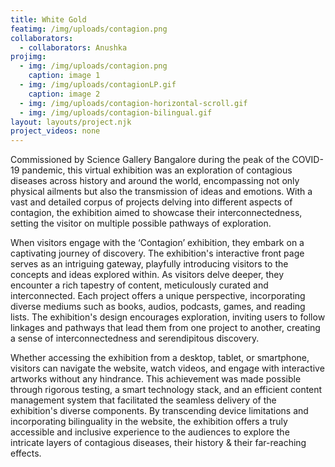 ```yaml
---
title: White Gold
featimg: /img/uploads/contagion.png
collaborators:
  - collaborators: Anushka
projimg:
  - img: /img/uploads/contagion.png
    caption: image 1
  - img: /img/uploads/contagionLP.gif
    caption: image 2
  - img: /img/uploads/contagion-horizontal-scroll.gif
  - img: /img/uploads/contagion-bilingual.gif
layout: layouts/project.njk
project_videos: none
---
```


<!--StartFragment-->

Commissioned by Science Gallery Bangalore during the peak of the COVID-19 pandemic, this virtual exhibition was an exploration of contagious diseases across history and around the world, encompassing not only physical ailments but also the transmission of ideas and emotions. With a vast and detailed corpus of projects delving into different aspects of contagion, the exhibition aimed to showcase their interconnectedness, setting the visitor on multiple possible pathways of exploration.

When visitors engage with the ‘Contagion’ exhibition, they embark on a captivating journey of discovery. The exhibition's interactive front page serves as an intriguing gateway, playfully introducing visitors to the concepts and ideas explored within. As visitors delve deeper, they encounter a rich tapestry of content, meticulously curated and interconnected. Each project offers a unique perspective, incorporating diverse mediums such as books, audios, podcasts, games, and reading lists. The exhibition's design encourages exploration, inviting users to follow linkages and pathways that lead them from one project to another, creating a sense of interconnectedness and serendipitous discovery.

Whether accessing the exhibition from a desktop, tablet, or smartphone, visitors can navigate the website, watch videos, and engage with interactive artworks without any hindrance. This achievement was made possible through rigorous testing, a smart technology stack, and an efficient content management system that facilitated the seamless delivery of the exhibition's diverse components. By transcending device limitations and incorporating bilinguality in the website, the exhibition offers a truly accessible and inclusive experience to the audiences to explore the intricate layers of contagious diseases, their history & their far-reaching effects.

<!--EndFragment-->
